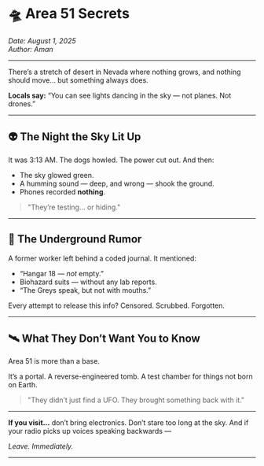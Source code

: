 <h1>🛸 Area 51 Secrets</h1>

<p><em>Date: August 1, 2025</em><br><em>Author: Aman</em></p>

<hr />

<p>There’s a stretch of desert in Nevada where nothing grows, and nothing should move… but something always does.</p>

<p><strong>Locals say:</strong> “You can see lights dancing in the sky — not planes. Not drones.”</p>

<hr />

<h2>👽 The Night the Sky Lit Up</h2>

<p>It was 3:13 AM. The dogs howled. The power cut out. And then:</p>

<ul>
  <li>The sky glowed green.</li>
  <li>A humming sound — deep, and wrong — shook the ground.</li>
  <li>Phones recorded <strong>nothing</strong>.</li>
</ul>

<blockquote>
  "They’re testing... or hiding."
</blockquote>

<hr />

<h2>🧪 The Underground Rumor</h2>

<p>A former worker left behind a coded journal. It mentioned:</p>

<ul>
  <li>“Hangar 18 — <em>not</em> empty.”</li>
  <li>Biohazard suits — without any lab reports.</li>
  <li>“The Greys speak, but not with mouths.”</li>
</ul>

<p>Every attempt to release this info? Censored. Scrubbed. Forgotten.</p>

<hr />

<h2>🛰️ What They Don’t Want You to Know</h2>

<p>Area 51 is more than a base.</p>
<p>It’s a portal. A reverse-engineered tomb. A test chamber for things not born on Earth.</p>

<blockquote>
  "They didn’t just find a UFO. They brought something back with it."
</blockquote>

<hr />

<p><strong>If you visit…</strong> don’t bring electronics. Don’t stare too long at the sky. And if your radio picks up voices speaking backwards —</p>

<p><em>Leave. Immediately.</em></p>

<hr />
